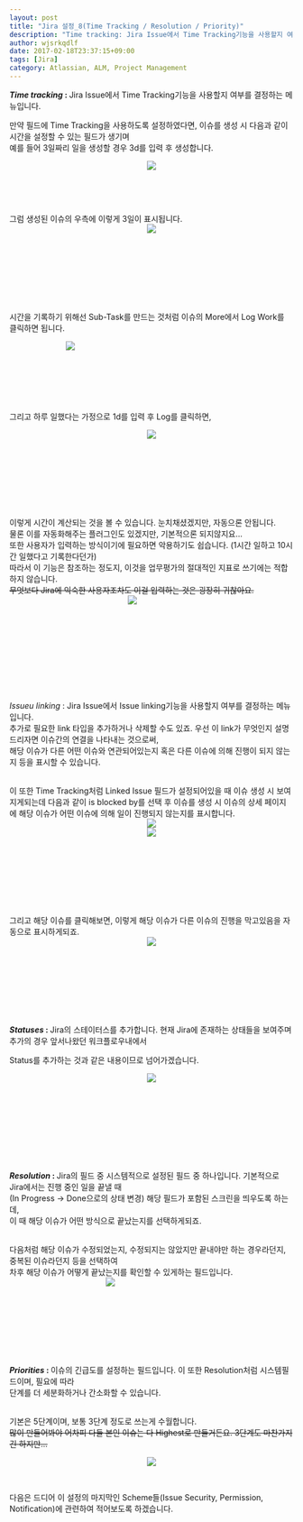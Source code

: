 ```yaml
---
layout: post
title: "Jira 설정_8(Time Tracking / Resolution / Priority)"
description: "Time tracking: Jira Issue에서 Time Tracking기능을 사용할지 여부를 결정하는 메뉴입니다. 만약 필드에 Time Tracking을 사용하도록 설정하였다면, 이슈를 생성 시 다음과 같이 시간을 설정할 수 있는 필드가 생.."
author: wjsrkqdlf
date: 2017-02-18T23:37:15+09:00
tags: [Jira]
category: Atlassian, ALM, Project Management
---
```

<div class="area_view">
 <div class="tt_article_useless_p_margin">
  <div>
   <b>
    <i>
     Time tracking
    </i>
    :
   </b>
   Jira Issue에서 Time Tracking기능을 사용할지 여부를 결정하는 메뉴입니다.
  </div>
  <p>
  </p>
  <div>
   <span>
    만약 필드에 Time Tracking을 사용하도록 설정하였다면, 이슈를 생성 시 다음과 같이 시간을 설정할 수 있는 필드가 생기며
   </span>
  </div>
  <div>
   <span>
    예를 들어 3일짜리 일을 생성할 경우 3d를 입력 후 생성합니다.
   </span>
  </div>
  <p style="text-align: center; clear: none; float: none;">
   <span class="imageblock" style="display:inline-block;width:783px;;height:auto;max-width:100%">
    <img src="/assets/images/68/0.png"/>
   </span>
  </p>
  <p>
   <br/>
  </p>
  <p>
   <br/>
  </p>
  <p>
   그럼 생성된 이슈의 우측에 이렇게 3일이 표시됩니다.
   <span class="imageblock" style="display:inline-block;width:510px;text-align: center;;height:auto;max-width:100%">
    <img src="/assets/images/68/1.png"/>
   </span>
  </p>
  <p>
   <br/>
  </p>
  <p>
   <br/>
  </p>
  <p>
   <br/>
  </p>
  <p>
   <br/>
  </p>
  <p>
   시간을 기록하기 위해선 Sub-Task를 만드는 것처럼 이슈의 More에서 Log Work를 클릭하면 됩니다.
  </p>
  <p>
   <span class="imageblock" style="display:inline-block;width:215px;text-align: center;;height:auto;max-width:100%">
    <img src="/assets/images/68/2.png"/>
   </span>
  </p>
  <p>
   <br/>
  </p>
  <p>
   <br/>
  </p>
  <p>
   <br/>
  </p>
  <p>
   그리고 하루 일했다는 가정으로 1d를 입력 후 Log를 클릭하면,
  </p>
  <p style="text-align: center; clear: none; float: none;">
   <span class="imageblock" style="display:inline-block;width:817px;;height:auto;max-width:100%">
    <img src="/assets/images/68/3.png"/>
   </span>
  </p>
  <p>
   <br/>
  </p>
  <p>
   <br/>
  </p>
  <p>
   <br/>
  </p>
  <p>
   <br/>
  </p>
  <div>
   <span>
    이렇게 시간이 계산되는 것을 볼 수 있습니다. 눈치채셨겠지만, 자동으론 안됩니다.
   </span>
  </div>
  <div>
   <span>
    물론 이를 자동화해주는 플러그인도 있겠지만,
   </span>
   기본적으론 되지않지요...
  </div>
  <div>
   <span>
    또한 사용자가 입력하는 방식이기에 필요하면 악용하기도 쉽습니다. (1시간 일하고 10시간 일했다고 기록한다던가)
   </span>
  </div>
  <div>
   <span>
    따라서 이 기능은 참조하는 정도지, 이것을 업무평가의 절대적인 지표로 쓰기에는
   </span>
   적합하지 않습니다.
  </div>
  <div>
   <s>
    무엇보다 Jira에 익숙한 사용자조차도 이걸 입력하는 것은 굉장히 귀찮아요.
   </s>
   <span class="imageblock" style="display:inline-block;width:435px;text-align: center;;height:auto;max-width:100%">
    <img src="/assets/images/68/4.png"/>
   </span>
  </div>
  <p>
   <br/>
  </p>
  <p>
   <br/>
  </p>
  <p>
   <br/>
  </p>
  <p>
   <br/>
  </p>
  <p>
   <br/>
  </p>
  <div>
   <span>
    <i>
     Issueu linking
    </i>
    : Jira Issue에서 Issue linking기능을 사용할지 여부를 결정하는 메뉴입니다.
   </span>
  </div>
  <div>
   <span>
    추가로 필요한 link 타입을 추가하거나 삭제할 수도 있죠. 우선 이 link가 무엇인지 설명드리자면
   </span>
   이슈간의 연결을 나타내는 것으로써,
  </div>
  <div>
   해당 이슈가 다른 어떤 이슈와 연관되어있는지 혹은 다른 이슈에 의해 진행이 되지 않는지 등을 표시할 수 있습니다.
  </div>
  <div>
   <br/>
  </div>
  <p>
  </p>
  <div>
   <span>
    이 또한 Time Tracking처럼 Linked Issue 필드가 설정되어있을 때 이슈 생성 시 보여지게되는데 다음과 같이 is blocked by를 선택 후 이슈를 생성 시 이슈의 상세 페이지에 해당 이슈가 어떤 이슈에 의해 일이 진행되지 않는지를 표시합니다.
   </span>
   <span class="imageblock" style="display:inline-block;width:646px;text-align: center;;height:auto;max-width:100%">
    <img src="/assets/images/68/5.png"/>
   </span>
  </div>
  <div>
   <span class="imageblock" style="display:inline-block;width:651px;text-align: center;;height:auto;max-width:100%">
    <img src="/assets/images/68/6.jpg"/>
   </span>
  </div>
  <p>
   <br/>
  </p>
  <p>
   <br/>
  </p>
  <p>
   <br/>
  </p>
  <p>
   <br/>
  </p>
  <p>
   그리고 해당 이슈를 클릭해보면, 이렇게 해당 이슈가 다른 이슈의 진행을 막고있음을 자동으로 표시하게되죠.
   <span class="imageblock" style="display:inline-block;width:787px;text-align: center;;height:auto;max-width:100%">
    <img src="/assets/images/68/7.png"/>
   </span>
  </p>
  <p>
   <br/>
  </p>
  <p>
   <br/>
  </p>
  <p>
   <br/>
  </p>
  <p>
   <br/>
  </p>
  <p>
   <b>
    <i>
     Statuses
    </i>
    :
   </b>
   Jira의 스테이터스를 추가합니다. 현재 Jira에 존재하는 상태들을 보여주며 추가의 경우 앞서나왔던 워크플로우내에서
  </p>
  <p>
   Status를 추가하는 것과 같은 내용이므로 넘어가겠습니다.
  </p>
  <p style="text-align: center; clear: none; float: none;">
   <span class="imageblock" style="display:inline-block;width:820px;;height:auto;max-width:100%">
    <img src="/assets/images/68/9.PNG"/>
   </span>
  </p>
  <p>
   <br/>
  </p>
  <p>
   <br/>
  </p>
  <p>
   <br/>
  </p>
  <p>
   <br/>
  </p>
  <div>
   <span>
    <br/>
   </span>
  </div>
  <div>
   <b>
    <i>
     Resolution
    </i>
    :
   </b>
   Jira의 필드 중 시스템적으로 설정된 필드 중 하나입니다. 기본적으로 Jira에서는 진행 중인 일을 끝낼 때
  </div>
  <div>
   (In Progress -&gt; Done으로의 상태 변경) 해당 필드가 포함된 스크린을 띄우도록 하는데,
  </div>
  <div>
   이 때 해당 이슈가 어떤 방식으로 끝났는지를 선택하게되죠.
  </div>
  <p>
  </p>
  <div>
   <span>
    <br/>
   </span>
  </div>
  <div>
   <span>
    다음처럼 해당 이슈가 수정되었는지, 수정되지는 않았지만 끝내야만 하는 경우라던지, 중복된 이슈라던지 등을 선택하여
   </span>
  </div>
  <div>
   <span>
    차후 해당 이슈가 어떻게 끝났는지를 확인할 수 있게하는 필드입니다.
   </span>
  </div>
  <div>
   <span class="imageblock" style="display:inline-block;width:358px;text-align: center;;height:auto;max-width:100%">
    <img src="/assets/images/68/8.png"/>
   </span>
  </div>
  <p>
   <br/>
  </p>
  <p>
   <br/>
  </p>
  <p>
   <br/>
  </p>
  <p>
   <br/>
  </p>
  <div>
   <b>
    <i>
     Priorities
    </i>
    :
   </b>
   이슈의 긴급도를 설정하는 필드입니다. 이 또한 Resolution처럼 시스템필드이며, 필요에 따라
  </div>
  <div>
   단계를 더 세분화하거나 간소화할 수 있습니다.
  </div>
  <div>
   <br/>
  </div>
  <p>
  </p>
  <div>
   <span>
    기본은 5단계이며, 보통 3단계 정도로 쓰는게 수월합니다.
   </span>
  </div>
  <div>
   <span>
    <s>
     많이 만들어봐야 어차피 다들 본인 이슈는 다 Highest로 만들거든요. 3단계도 마찬가지긴 하지만...
    </s>
   </span>
  </div>
  <p style="text-align: center; clear: none; float: none;">
   <span class="imageblock" style="display:inline-block;width:820px;;height:auto;max-width:100%">
    <img src="/assets/images/68/10.PNG"/>
   </span>
  </p>
  <p>
   <br/>
  </p>
  <p>
   다음은 드디어 이 설정의 마지막인 Scheme들(Issue Security, Permission, Notification)에 관련하여 적어보도록 하겠습니다.
  </p>
  <p>
   <br/>
  </p>
  <p>
   <br/>
  </p>
  <p>
   <br/>
  </p>
  <p>
   <br/>
  </p>
  <p>
   <br/>
  </p>
  <p>
   <br/>
  </p>
  <p>
   <br/>
  </p>
  <p>
   <br/>
  </p>
  <p>
   <br/>
  </p>
  <p>
   <br/>
  </p>
  <p>
   <br/>
  </p>
  <p>
   <br/>
  </p>
  <p>
   <br/>
  </p>
  <p>
   <br/>
  </p>
  <p>
   <br/>
  </p>
  <p>
   <br/>
  </p>
  <p>
   <br/>
  </p>
  <p>
   <br/>
  </p>
  <p>
   <br/>
  </p>
  <p>
   <br/>
  </p>
  <p>
   <br/>
  </p>
  <p>
   <br/>
  </p>
  <p>
   <br/>
  </p>
  <p>
   <br/>
  </p>
  <p>
   <br/>
  </p>
  <div class="container_postbtn">
  </div>
  <div style="text-align:left; padding-top:10px;clear:both">
  </div>
 </div>
</div>
